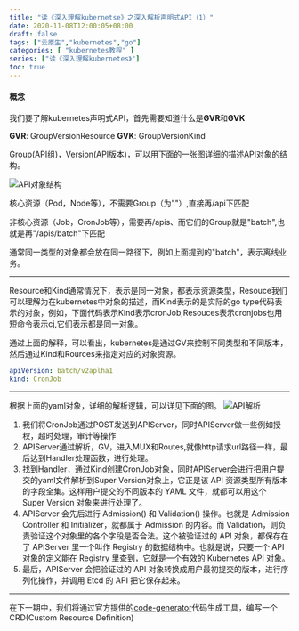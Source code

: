 ```yaml
---
title: "读《深入理解kubernetse》之深入解析声明式API（1）"
date: 2020-11-08T12:00:05+08:00
draft: false
tags: ["云原生","kubernetes","go"]
categories: [ "kubernetes教程" ]
series: ["读《深入理解kubernetes》"]
toc: true
---
```


#### 概念

我们要了解kubernetes声明式API，首先需要知道什么是**GVR**和**GVK**

**GVR**: GroupVersionResource
**GVK**: GroupVersionKind

Group(API组)，Version(API版本)，可以用下面的一张图详细的描述API对象的结构。

![API对象结构](/images/blog/2020-11/API对象结构.png)

核心资源（Pod，Node等），不需要Group（为""）,直接再/api下匹配

非核心资源（Job，CronJob等），需要再/apis、而它们的Group就是"batch",也就是再"/apis/batch"下匹配

通常同一类型的对象都会放在同一路径下，例如上面提到的"batch"，表示离线业务。

---

Resource和Kind通常情况下，表示是同一对象，都表示资源类型，Resouce我们可以理解为在kubernetes中对象的描述，而Kind表示的是实际的go type代码表示的对象，例如，下面代码表示Kind表示cronJob,Resouces表示cronjobs也用短命令表示cj,它们表示都是同一对象。


通过上面的解释，可以看出，kubernetes是通过GV来控制不同类型和不同版本，然后通过Kind和Rources来指定对应的对象资源。

```yaml
apiVersion: batch/v2aplha1
kind: CronJob
```

---

根据上面的yaml对象，详细的解析逻辑，可以详见下面的图。
![API解析](/images/blog/2020-11/APIServer解析.png)

1. 我们将CronJob通过POST发送到APIServer，同时APIServer做一些例如授权，超时处理，审计等操作
2. APIServer通过解析，GV，进入MUX和Routes,就像http请求url路径一样，最后达到Handler处理函数，进行处理。
3. 找到Handler，通过Kind创建CronJob对象，同时APIServer会进行把用户提交的yaml文件解析到Super Version对象上，它正是该 API 资源类型所有版本的字段全集。这样用户提交的不同版本的 YAML 文件，就都可以用这个 Super Version 对象来进行处理了。
4. APIServer 会先后进行 Admission() 和 Validation() 操作。也就是 Admission Controller 和 Initializer，就都属于 Admission 的内容。而 Validation，则负责验证这个对象里的各个字段是否合法。这个被验证过的 API 对象，都保存在了 APIServer 里一个叫作 Registry 的数据结构中。也就是说，只要一个 API 对象的定义能在 Registry 里查到，它就是一个有效的 Kubernetes API 对象。
5. 最后，APIServer 会把验证过的 API 对象转换成用户最初提交的版本，进行序列化操作，并调用 Etcd 的 API 把它保存起来。

--- 

在下一期中，我们将通过官方提供的[code-generator](https://github.com/kubernetes/code-generator.git)代码生成工具，编写一个CRD(Custom Resource Definition)